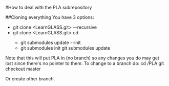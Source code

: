 #How to deal with the PLA subrepository

##Cloning everything
You have 3 options:
*	git clone <LearnGLASS.git> <rootdir> --recursive
*	git clone <LearnGLASS.git> <rootdir>
	cd <rootdir>
	*	git submodules update --init
	*	git submodules init
		git submodules update

Note that this will put PLA in (no branch) so any changes you do may get lost since there's no pointer to them.
To change to a branch do:
cd <rootdir>/PLA
git checkout master

Or create other branch.
